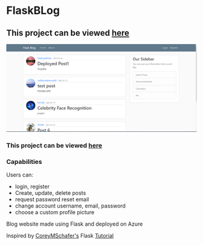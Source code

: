 # FlaskBLog

## This project can be viewed [here](http://flaskblog.eastus.cloudapp.azure.com)

![](FlaskBlog_website.png)

### This project can be viewed [here](http://flaskblog.eastus.cloudapp.azure.com)


### Capabilities

Users can:
* login, register
* Create, update, delete posts
* request password reset email
* change account username, email, password
* choose a custom profile picture



Blog website made using Flask and deployed on Azure

Inspired by [CoreyMSchafer's](https://www.youtube.com/channel/UCCezIgC97PvUuR4_gbFUs5g) Flask [Tutorial](https://www.youtube.com/playlist?list=PL-osiE80TeTs4UjLw5MM6OjgkjFeUxCYH)

